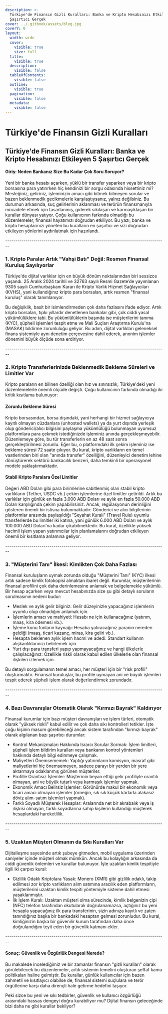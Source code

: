 ```yaml
---
description: >-
  Türkiye'de Finansın Gizli Kuralları: Banka ve Kripto Hesabınızı Etkileyen 5
  Şaşırtıcı Gerçek
cover: ../.gitbook/assets/blog.jpg
coverY: 0
layout:
  width: wide
  cover:
    visible: true
    size: full
  title:
    visible: true
  description:
    visible: false
  tableOfContents:
    visible: false
  outline:
    visible: true
  pagination:
    visible: false
  metadata:
    visible: false
---
```


# Türkiye'de Finansın Gizli Kuralları

## Türkiye'de Finansın Gizli Kuralları: Banka ve Kripto Hesabınızı Etkileyen 5 Şaşırtıcı Gerçek

#### Giriş: Neden Bankanız Size Bu Kadar Çok Soru Soruyor?

Yeni bir banka hesabı açarken, yüklü bir transfer yaparken veya bir kripto borsasına para yatırırken hiç kendinizi bir sorgu odasında hissettiniz mi? Mesleğiniz, geliriniz, işleminizin amacı gibi bitmek bilmeyen sorular ve bazen beklenmedik gecikmelerle karşılaştıysanız, yalnız değilsiniz. Bu durumun arkasında, suç gelirlerinin aklanması ve terörün finansmanıyla mücadele etmek için tasarlanmış, giderek sıkılaşan ve karmaşıklaşan bir kurallar dünyası yatıyor. Çoğu kullanıcının farkında olmadığı bu düzenlemeler, finansal hayatımızı doğrudan etkiliyor. Bu yazı, banka ve kripto hesaplarınızı yöneten bu kuralların en şaşırtıcı ve sizi doğrudan etkileyen yönlerini aydınlatmak için hazırlandı.

\--------------------------------------------------------------------------------

### 1. Kripto Paralar Artık "Vahşi Batı" Değil: Resmen Finansal Kuruluş Sayılıyorlar

Türkiye'de dijital varlıklar için en büyük dönüm noktalarından biri sessizce yaşandı. 25 Aralık 2024 tarihli ve 32763 sayılı Resmi Gazete’de yayımlanan 9305 sayılı Cumhurbaşkanı Kararı ile Kripto Varlık Hizmet Sağlayıcıları (KVHS), yani kullandığınız kripto para borsaları, artık resmen "finansal kuruluş" olarak tanımlanıyor.

Bu değişiklik, basit bir isimlendirmeden çok daha fazlasını ifade ediyor. Artık kripto borsaları, tıpkı yıllardır denetlenen bankalar gibi, çok ciddi yasal yükümlülüklere tabi. Bu yükümlülüklerin başında ise müşterilerini tanıma (KYC), şüpheli işlemleri tespit etme ve Mali Suçları Araştırma Kurulu'na (MASAK) bildirme zorunluluğu geliyor. Bu adım, dijital varlıkları geleneksel finans sistemiyle aynı denetim çerçevesine dahil ederek, anonim işlemler dönemini büyük ölçüde sona erdiriyor.

\--------------------------------------------------------------------------------

### 2. Kripto Transferlerinizde Beklenmedik Bekleme Süreleri ve Limitler Var

Kripto paraların en bilinen özelliği olan hız ve sınırsızlık, Türkiye'deki yeni düzenlemelerle önemli ölçüde değişti. Çoğu kullanıcının farkında olmadığı iki kritik kısıtlama bulunuyor:

#### Zorunlu Bekleme Süresi

Kripto borsasından, borsa dışındaki, yani herhangi bir hizmet sağlayıcıya kayıtlı olmayan cüzdanlara (unhosted wallets) ya da yurt dışında yerleşik olup gönderici/alıcı bilgisini paylaşma yükümlülüğü bulunmayan uyumsuz platformlara para çekmek istediğinizde işleminiz anında gerçekleşmeyebilir. Düzenlemeye göre, bu tür transferlerin en az 48 saat sonra gerçekleştirilmesi zorunlu. Eğer bu, o platformdaki ilk çekim işleminiz ise bekleme süresi 72 saate çıkıyor. Bu kural, kripto varlıkların en temel vaatlerinden biri olan "anında transfer" özelliğini, düzenleyici denetim lehine dönüştürerek sektörü bankacılık benzeri, daha temkinli bir operasyonel modele yaklaştırmaktadır.

#### Stabil Kripto Paralara Özel Limitler

Değeri ABD Doları gibi para birimlerine sabitlenmiş olan stabil kripto varlıkların (Tether, USDC vb.) çekim işlemlerine özel limitler getirildi. Artık bu varlıklar için günlük en fazla 3.000 ABD Doları ve aylık en fazla 50.000 ABD Doları karşılığında çekim yapabilirsiniz. Ancak, regülasyonun derinliğini gösteren önemli bir istisna bulunmaktadır: Gönderici ve alıcı bilgilerinin platformlar arasında paylaşıldığı "Seyahat Kuralı" (Travel Rule) uyumlu transferlerde bu limitler iki katına, yani günlük 6.000 ABD Doları ve aylık 100.000 ABD Doları'na kadar çıkabilmektedir. Bu kural, özellikle yüksek hacimli işlem yapan yatırımcılar için planlamalarını doğrudan etkileyen önemli bir kısıtlama anlamına geliyor.

\--------------------------------------------------------------------------------

### 3. "Müşterini Tanı" İlkesi: Kimlikten Çok Daha Fazlası

Finansal kuruluşların uymak zorunda olduğu "Müşterini Tanı" (KYC) ilkesi artık sadece kimlik fotokopisi almaktan ibaret değil. Kurumlar, müşterilerinin finansal profilini çok daha derinlemesine anlamak ve belgelemekle yükümlü. Bir hesap açarken veya mevcut hesabınızda size şu gibi detaylı soruların sorulmasının nedeni budur:

* Meslek ve aylık gelir bilginiz: Gelir düzeyinizle yapacağınız işlemlerin uyumlu olup olmadığını anlamak için.
* İşlemlerin amacı ve mahiyeti: Hesabı ne için kullanacağınız (yatırım, maaş, kira ödemesi vb.).
* İşleme konu fonların kaynağı: Hesaba yatıracağınız paranın nereden geldiği (maaş, ticari kazanç, miras, kira geliri vb.).
* Hesapta beklenen aylık işlem hacmi ve adedi: Standart kullanım alışkanlıklarınızı belirlemek için.
* Yurt dışı para transferi yapıp yapmayacağınız ve hangi ülkelerle çalışılacağınız: Özellikle riskli olarak kabul edilen ülkelerle olan finansal ilişkileri izlemek için.

Bu detaylı sorgulamanın temel amacı, her müşteri için bir "risk profili" oluşturmaktır. Finansal kuruluşlar, bu profile uymayan ani ve büyük işlemleri tespit ederek şüpheli işlem olarak değerlendirmek zorundadır.

\--------------------------------------------------------------------------------

### 4. Bazı Davranışlar Otomatik Olarak "Kırmızı Bayrak" Kaldırıyor

Finansal kurumlar için bazı müşteri davranışları ve işlem türleri, otomatik olarak "yüksek riskli" kabul edilir ve çok daha sıkı kontrolleri tetikler. İşte çoğu kişinin masum görebileceği ancak sistem tarafından "kırmızı bayrak" olarak algılanan bazı şaşırtıcı durumlar:

* Kontrol Mekanizmaları Hakkında Israrcı Sorular Sormak: İşlem limitleri, şüpheli işlem bildirim kuralları veya bankanın kontrol yöntemleri hakkında detaylı bilgi edinmeye çalışmak.
* Maliyetleri Önemsememek: Yaptığı yatırımların komisyon, masraf gibi maliyetlerini hiç önemsemeyen, sadece parayı bir yerden bir yere aktarmaya odaklanmış görünen müşteriler.
* Profille Orantısız İşlemler: Müşterinin beyan ettiği gelir profiliyle orantılı olmayan, ani ve büyük tutarlı veya karmaşık işlemler yapmak.
* Ekonomik Amacı Belirsiz İşlemler: Görünürde makul bir ekonomik veya ticari amacı olmayan işlemler (örneğin, sık sık küçük kârlarla alakasız döviz alım-satım işlemleri yapmak).
* Farklı Soyadlı Müşterek Hesaplar: Aralarında net bir akrabalık veya iş ilişkisi olmayan, farklı soyadlarına sahip kişilerin kullandığı müşterek hesaplardaki hareketlilik.

\--------------------------------------------------------------------------------

### 5. Uzaktan Müşteri Olmanın da Sıkı Kuralları Var

Dijitalleşme sayesinde artık şubeye gitmeden, mobil uygulama üzerinden saniyeler içinde müşteri olmak mümkün. Ancak bu kolaylığın arkasında da ciddi güvenlik önlemleri ve kurallar bulunuyor. İşte uzaktan kimlik tespitiyle ilgili iki çarpıcı kural:

* Gizlilik Odaklı Kriptolara Yasak: Monero (XMR) gibi gizlilik odaklı, takip edilmesi zor kripto varlıkların alım satımına aracılık eden platformların, müşterilerini uzaktan kimlik tespiti yöntemiyle sisteme dahil etmesi yasaklanmıştır.
* İlk İşlem Kuralı: Uzaktan müşteri olma sürecinde, kimlik belgenizin çipi (NFC) telefon tarafından okutularak doğrulanamazsa, açtığınız bu yeni hesapla yapacağınız ilk para transferinin, sizin adınıza kayıtlı ve zaten tanındığınız başka bir bankadaki hesaptan gelmesi zorunludur. Bu kural, kimliğinizin başka bir güvenilir kurum tarafından daha önce doğrulandığını teyit eden bir güvenlik katmanı ekler.

\--------------------------------------------------------------------------------

#### Sonuç: Güvenlik ve Özgürlük Dengesi Nerede?

Bu makalede incelediğimiz ve bir zamanlar finansın "gizli kuralları" olarak görülebilecek bu düzenlemeler, artık sistemin temelini oluşturan şeffaf kamu politikaları haline gelmiştir. Bu kurallar, günlük kullanıcılar için bazen zahmetli ve kısıtlayıcı olabilse de, finansal sistemi suçlulara ve terör örgütlerine karşı daha dirençli hale getirme hedefini taşıyor.

Peki sizce bu yeni ve sıkı tedbirler, güvenlik ve kullanıcı özgürlüğü arasındaki hassas dengeyi doğru kurabiliyor mu? Dijital finansın geleceğinde bizi daha ne gibi kurallar bekliyor?
